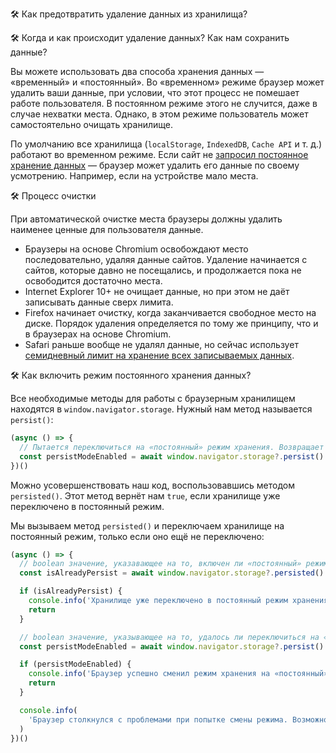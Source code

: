 🛠 Как предотвратить удаление данных из хранилища?

🛠 Когда и как происходит удаление данных? Как нам сохранить данные?

Вы можете использовать два способа хранения данных — «временный» и «постоянный». Во «временном» режиме браузер может удалить ваши данные, при условии, что этот процесс не помешает работе пользователя. В постоянном режиме этого не случится, даже в случае нехватки места. Однако, в этом режиме пользователь может самостоятельно очищать хранилище.

По умолчанию все хранилища (`localStorage`, `IndexedDB`, `Cache API` и т. д.) работают во временном режиме. Если сайт не [запросил постоянное хранение данных](https://web.dev/persistent-storage/) — браузер может удалить его данные по своему усмотрению. Например, если на устройстве мало места.

🛠 Процесс очистки

При автоматической очистке места браузеры должны удалить наименее ценные для пользователя данные.

- Браузеры на основе Chromium освобождают место последовательно, удаляя данные сайтов. Удаление начинается с сайтов, которые давно не посещались, и продолжается пока не освободится достаточно места.
- Internet Explorer 10+ не очищает данные, но при этом не даёт записывать данные сверх лимита.
- Firefox начинает очистку, когда заканчивается свободное место на диске. Порядок удаления определяется по тому же принципу, что и в браузерах на основе Chromium.
- Safari раньше вообще не удалял данные, но сейчас использует [семидневный лимит на хранение всех записываемых данных](https://webkit.org/blog/10218/full-third-party-cookie-blocking-and-more/).

🛠 Как включить режим постоянного хранения данных?

Все необходимые методы для работы с браузерным хранилищем находятся в `window.navigator.storage`. Нужный нам метод называется `persist()`:

```js
(async () => {
  // Пытается переключиться на «постоянный» режим хранения. Возвращает true, если получилось. И false, если нет.
  const persistModeEnabled = await window.navigator.storage?.persist()
})()
```

Можно усовершенствовать наш код, воспользовавшись методом `persisted()`. Этот метод вернёт нам `true`, если хранилище уже переключено в постоянный режим.

Мы вызываем метод `persisted()` и переключаем хранилище на постоянный режим, только если оно ещё не переключено:

```js
(async () => {
  // boolean значение, указавающее на то, включен ли «постоянный» режим хранения данных изначально
  const isAlreadyPersist = await window.navigator.storage?.persisted()

  if (isAlreadyPersist) {
    console.info('Хранилище уже переключено в постоянный режим хранения.')
    return
  }

  // boolean значение, указывающее на то, удалось ли переключиться на «постоянный» режим хранения
  const persistModeEnabled = await window.navigator.storage?.persist()

  if (persistModeEnabled) {
    console.info('Браузер успешно сменил режим хранения на «постоянный».')
    return
  }

  console.info(
    'Браузер столкнулся с проблемами при попытке смены режима. Возможно вам стоит обновиться до последней версии, либо использовать на сайте HTTPS протокол.'
  )
})()
```
